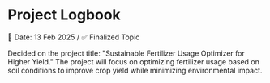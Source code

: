 # Project Logbook

📅 Date: 13 Feb 2025 /
✅ Finalized Topic

Decided on the project title: "Sustainable Fertilizer Usage Optimizer for Higher Yield."
The project will focus on optimizing fertilizer usage based on soil conditions to improve crop yield while minimizing environmental impact.


